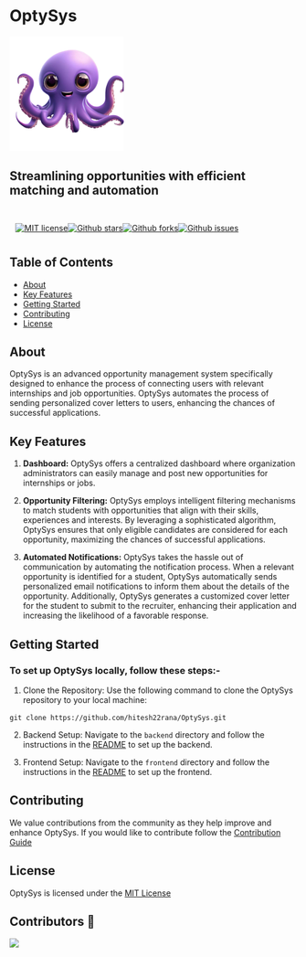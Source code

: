# OptySys

<img src="./.github/images/logo.png" width="200" />

## Streamlining opportunities with efficient matching and automation

<br />

<div style="display: flex; flex-direction: row; width: 100%; padding: 10px;">
<a href="https://opensource.org/license/mit">
    <img alt="MIT license" src="https://img.shields.io/badge/License-MIT-yellow.svg?style=social"/>
</a>

<a href="https://github.com/hitesh22rana/OptySys">
    <img alt="Github stars" src="https://img.shields.io/github/stars/hitesh22rana/Optysys.svg?style=social"/>
</a>

<a href="https://github.com/hitesh22rana/OptySys">
    <img alt="Github forks" src="https://img.shields.io/github/forks/hitesh22rana/Optysys.svg?style=social"/>
</a>

<a href="https://github.com/hitesh22rana/OptySys/issues">
    <img alt="Github issues" src="https://img.shields.io/github/issues/hitesh22rana/Optysys?style=social" />
</a>
</div>

## Table of Contents

-   [About](#about)
-   [Key Features](#key-features)
-   [Getting Started](#getting-started)
-   [Contributing](#contributing)
-   [License](#license)

## About

OptySys is an advanced opportunity management system specifically designed to enhance the process of connecting users with relevant internships and job opportunities. OptySys automates the process of sending personalized cover letters to users, enhancing the chances of successful applications.

## Key Features

1. **Dashboard:** OptySys offers a centralized dashboard where organization administrators can easily manage and post new opportunities for internships or jobs.

2. **Opportunity Filtering:** OptySys employs intelligent filtering mechanisms to match students with opportunities that align with their skills, experiences and interests. By leveraging a sophisticated algorithm, OptySys ensures that only eligible candidates are considered for each opportunity, maximizing the chances of successful applications.

3. **Automated Notifications:** OptySys takes the hassle out of communication by automating the notification process. When a relevant opportunity is identified for a student, OptySys automatically sends personalized email notifications to inform them about the details of the opportunity. Additionally, OptySys generates a customized cover letter for the student to submit to the recruiter, enhancing their application and increasing the likelihood of a favorable response.

## Getting Started

### To set up OptySys locally, follow these steps:-

1. Clone the Repository: Use the following command to clone the OptySys repository to your local machine:

```shell
git clone https://github.com/hitesh22rana/OptySys.git
```

2. Backend Setup: Navigate to the `backend` directory and follow the instructions in the [README](backend/README.md) to set up the backend.

3. Frontend Setup: Navigate to the `frontend` directory and follow the instructions in the [README](frontend/README.md) to set up the frontend.

## Contributing

We value contributions from the community as they help improve and enhance OptySys. If you would like to contribute
follow the [Contribution Guide](CONTRIBUTING.md)

## License

OptySys is licensed under the [MIT License](LICENSE.md)

## Contributors 👥

<a href="https://github.com/hitesh22rana/OptySys/graphs/contributors">
  <img src="https://contrib.rocks/image?repo=hitesh22rana/OptySys&all=true" />
</a>
